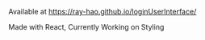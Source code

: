 Available at https://ray-hao.github.io/loginUserInterface/

Made with React, Currently Working on Styling
